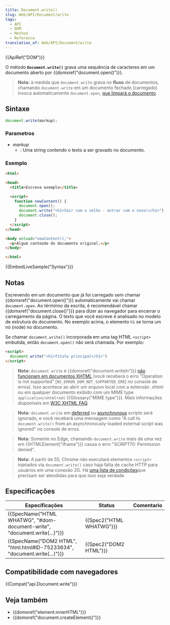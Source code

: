 ```yaml
---
title: Document.write()
slug: Web/API/Document/write
tags:
  - API
  - DOM
  - Method
  - Reference
translation_of: Web/API/Document/write
---
```

{{ApiRef("DOM")}}

O método **`Document.write()`** grava uma sequência de caracteres em um documento aberto por {{domxref("document.open()")}}.

> **Nota:** à medida que `document.write` grava no **fluxo** de documentos, chamando `document.write` em um documento fechado (carregado) invoca automaticamente `document.open`, [que limpará o documento](/pt-BR/docs/Web/API/document.open#Notes).

## Sintaxe

```js
document.write(markup);
```

### Parametros

- _markup_
  - : Uma string contendo o texto a ser gravado no documento.

### Exemplo

```html
<html>

<head>
  <title>Escreva exemplo</title>

  <script>
    function newContent() {
      document.open();
      document.write("<h1>Sair com o velho - entrar com o novo!</h1>");
      document.close();
    }
  </script>
</head>

<body onload="newContent();">
  <p>Algum conteúdo do documento original.</p>
</body>

</html>
```

{{EmbedLiveSample("Syntax")}}

## Notas

Escrevendo em um documento que já foi carregado sem chamar {{domxref("document.open()")}} automaticamente vai chamar `document.open`. Ao términno da escrita, é recomendável chamar {{domxref("document.close()")}} para dizer ao navegador para encerrar o carregamento da página. O texto que você escreve é analisado no modelo de estrutura do documento. No exemplo acima, o elemento `h1` se torna um nó (node) no documento.

Se chamar `document.write()` incorporada em uma tag HTML `<script>` embutida, então `document.open()` não será chamada. Por exemplo:

```html
<script>
  document.write("<h1>Título principal</h1>")
</script>
```

> **Nota:** `document.write` e {{domxref("document.writeln")}} [não funcionam em documentos XHTML](/pt-BR/docs/Archive/Web/Writing_JavaScript_for_HTML) (você receberá o erro "Operation is not supported" \[`NS_ERROR_DOM_NOT_SUPPORTED_ERR`] no console de erros). Isso acontece ao abrir um arquivo local com a extensão .xhtml ou em qualquer documento exibido com um MIME type `application/xhtml+xml` {{Glossary("MIME type")}}. Mais informações disponíveis em [W3C XHTML FAQ](http://www.w3.org/MarkUp/2004/xhtml-faq#docwrite).

> **Nota:** `document.write` em [deferred](/pt-BR/docs/Web/HTML/Element/script#attr-defer) ou [asynchronous](/pt-BR/docs/Web/HTML/Element/script#attr-async) scripts será ignorado, e você receberá uma mensagem como "A call to `document.write()` from an asynchronously-loaded external script was ignored" no console de erros.

> **Nota:** Somente no Edge, chamando `document.write` mais de uma vez em {{HTMLElement("iframe")}} causa o erro "SCRIPT70: Permission denied".

> **Nota:** A partir de 55, Chrome não executará elementos `<script>` injetados via `document.write()` caso haja falta de cache HTTP para usuários em uma conexão 2G. Há [uma lista de condições](https://developers.google.com/web/updates/2016/08/removing-document-write)que precisam ser atendidas para que isso seja verdade.

## Especificações

| Especificações                                                                                   | Status                           | Comentario |
| ------------------------------------------------------------------------------------------------ | -------------------------------- | ---------- |
| {{SpecName("HTML WHATWG", "#dom-document-write", "document.write(...)")}} | {{Spec2("HTML WHATWG")}} |            |
| {{SpecName("DOM2 HTML", "html.html#ID-75233634", "document.write(...)")}} | {{Spec2("DOM2 HTML")}}     |            |

## Compatibilidade com navegadores

{{Compat("api.Document.write")}}

## Veja também

- {{domxref("element.innerHTML")}}
- {{domxref("document.createElement()")}}
